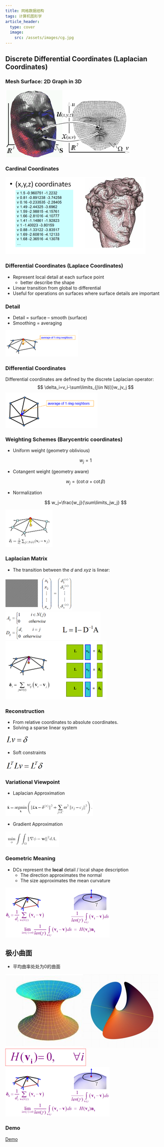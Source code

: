 ```yaml
---
title: 网格数据结构
tags: 计算机图形学
article_header:
  type: cover
  image:
    src: /assets/images/cg.jpg
---
```


<!--more-->

## Discrete Differential Coordinates (Laplacian Coordinates)

### Mesh Surface: 2D Graph in 3D

<img src="/assets/images/拉普拉斯坐标.assets/image-20200414191716056.png" alt="image-20200414191716056" style="zoom: 50%;" />

### Cardinal Coordinates

<img src="/assets/images/拉普拉斯坐标.assets/image-20200414191742177.png" alt="image-20200414191742177" style="zoom: 50%;" />

### Differential Coordinates (Laplace Coordinates)

* Represent local detail at each surface point
	* better describe the shape
* Linear transition from global to differential
* Useful for operations on surfaces where surface details are important

### Detail

* Detail = surface – smooth (surface)
* Smoothing = averaging

<img src="/assets/images/拉普拉斯坐标.assets/image-20200414191925317.png" alt="image-20200414191925317" style="zoom:50%;" />

### Differential Coordinates

Differential coordinates are defined by the discrete Laplacian operator:
$$
\delta_i=v_i-\sum\limits_{j\in N(i)}w_jv_j
$$
<img src="/assets/images/拉普拉斯坐标.assets/image-20200414192018408.png" alt="image-20200414192018408" style="zoom:67%;" />

### Weighting Schemes (Barycentric coordinates)

* Uniform weight (geometry oblivious)

$$
w_j=1
$$

* Cotangent weight (geometry aware)

$$
w_j=(\cot \alpha+\cot\beta)
$$

* Normalization

$$
w_j=\frac{w_j}{\sum\limits_jw_j}
$$

<img src="/assets/images/拉普拉斯坐标.assets/image-20200414192141545.png" alt="image-20200414192141545" style="zoom:50%;" />

### Laplacian Matrix

* The transition between the $d$ and $xyz$ is linear:

<img src="/assets/images/拉普拉斯坐标.assets/image-20200414192222215.png" alt="image-20200414192222215" style="zoom:50%;" />

<img src="/assets/images/拉普拉斯坐标.assets/image-20200414192236053.png" alt="image-20200414192236053" style="zoom:50%;" />

<img src="/assets/images/拉普拉斯坐标.assets/image-20200414192259382.png" alt="image-20200414192259382" style="zoom: 67%;" />

### Reconstruction

* From relative coordinates to absolute coordinates.
* Solving a sparse linear system

<img src="/assets/images/拉普拉斯坐标.assets/image-20200414192331100.png" alt="image-20200414192331100" style="zoom:50%;" />

* Soft constraints

<img src="/assets/images/拉普拉斯坐标.assets/image-20200414192355991.png" alt="image-20200414192355991" style="zoom:50%;" />

### Variational Viewpoint

* Laplacian Approximation

<img src="/assets/images/拉普拉斯坐标.assets/image-20200414192450971.png" alt="image-20200414192450971" style="zoom:50%;" />

* Gradient Approximation

<img src="/assets/images/拉普拉斯坐标.assets/image-20200414192506350.png" alt="image-20200414192506350" style="zoom:50%;" />

### Geometric Meaning

* DCs represent the **local** detail / local shape description
	* The direction approximates the normal
	* The size approximates the mean curvature

<img src="/assets/images/拉普拉斯坐标.assets/image-20200414192538207.png" alt="image-20200414192538207" style="zoom:50%;" />

## 极小曲面

* 平均曲率处处为0的曲面

<img src="/assets/images/拉普拉斯坐标.assets/image-20200414192603373.png" alt="image-20200414192603373" style="zoom:50%;" />

<img src="/assets/images/拉普拉斯坐标.assets/image-20200414192626751.png" alt="image-20200414192626751" style="zoom:50%;" />

<img src="/assets/images/拉普拉斯坐标.assets/image-20200414192538207.png" alt="image-20200414192538207" style="zoom:50%;" />

### Demo

[Demo](https://chaphlagical.github.io/external/CG_Demo/MiniSurfMeshPara.html)